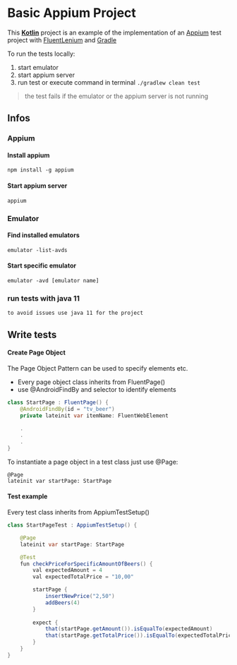 # Basic Appium Project

This **[Kotlin](https://kotlinlang.org)** project is an example of the implementation of an [Appium](http://appium.io/) test project with [FluentLenium](https://fluentlenium.com) and [Gradle](https://gradle.org)

To run the tests locally:
1. start emulator
2. start appium server
3. run test or execute command in terminal `./gradlew clean test`
> the test fails if the emulator or the appium server is not running
## Infos
### Appium
#### Install appium
`npm install -g appium`
#### Start appium server
`appium`

### Emulator
#### Find installed emulators
`emulator -list-avds`
#### Start specific emulator
`emulator -avd [emulator name]`
### run tests with java 11
`to avoid issues use java 11 for the project`

## Write tests
#### Create Page Object 
The Page Object Pattern can be used to specify elements etc.
- Every page object class inherits from FluentPage()
- use @AndroidFindBy and selector to identify elements

``` java
class StartPage : FluentPage() {
    @AndroidFindBy(id = "tv_beer")
    private lateinit var itemName: FluentWebElement
    
    .
    .
    .
}
```

To instantiate a page object in a test class just use @Page:
```
@Page
lateinit var startPage: StartPage
```
#### Test example 
Every test class inherits from AppiumTestSetup()
``` java
class StartPageTest : AppiumTestSetup() {

    @Page
    lateinit var startPage: StartPage

    @Test
    fun checkPriceForSpecificAmountOfBeers() {
        val expectedAmount = 4
        val expectedTotalPrice = "10,00"

        startPage {
            insertNewPrice("2,50")
            addBeers(4)
        }
        
        expect {
            that(startPage.getAmount()).isEqualTo(expectedAmount)
            that(startPage.getTotalPrice()).isEqualTo(expectedTotalPrice)
        }
    }
}

